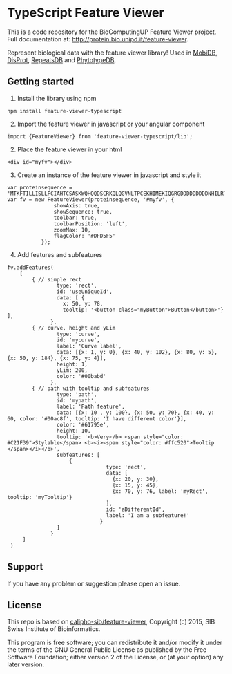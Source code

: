 # TypeScript Feature Viewer

This is a code repository for the BioComputingUP Feature Viewer project.
Full documentation at: http://protein.bio.unipd.it/feature-viewer.

Represent biological data with the feature viewer library! Used in [MobiDB](http://mobidb.bio.unipd.it/), 
[DisProt](http://www.disprot.org/), [RepeatsDB](http://repeatsdb.bio.unipd.it/) and 
[PhytotypeDB](http://phytotypedb.bio.unipd.it/).

## Getting started

1. Install the library using npm
```
npm install feature-viewer-typescript
```

2. Import the feature viewer in javascript or your angular component
```
import {FeatureViewer} from 'feature-viewer-typescript/lib';
```

2. Place the feature viewer in your html
```
<div id="myfv"></div>
```

3. Create an instance of the feature viewer in javascript and style it
```
var proteinsequence = 'MTKFTILLISLLFCIAHTCSASKWQHQQDSCRKQLQGVNLTPCEKHIMEKIQGRGDDDDDDDDDNHILRTMRGRINYIRRNEGKDEDEE'
var fv = new FeatureViewer(proteinsequence, '#myfv', {
               showAxis: true,
               showSequence: true,
               toolbar: true,
               toolbarPosition: 'left',
               zoomMax: 10,
               flagColor: '#DFD5F5'
           });
```

4. Add features and subfeatures
```
fv.addFeatures(
    [
        { // simple rect
                type: 'rect',
                id: 'useUniqueId',
                data: [ {
                  x: 50, y: 78,
                  tooltip: '<button class="myButton">Button</button>'} ],
              },
        { // curve, height and yLim
                type: 'curve',
                id: 'mycurve',
                label: 'Curve label',
                data: [{x: 1, y: 0}, {x: 40, y: 102}, {x: 80, y: 5}, {x: 50, y: 184}, {x: 75, y: 4}],
                height: 1,
                yLim: 200,
                color: '#00babd'
              },
        { // path with tooltip and subfeatures
                type: 'path',
                id: 'mypath',
                label: 'Path feature',
                data: [{x: 10 , y: 100}, {x: 50, y: 70}, {x: 40, y: 60, color: '#00ac8f', tooltip: 'I have different color'}],
                color: '#61795e',
                height: 10,
                tooltip: '<b>Very</b> <span style="color: #C21F39">Stylable</span> <b><i><span style="color: #ffc520">Tooltip </span></i></b>',
                subfeatures: [
                    {
                                type: 'rect',
                                data: [
                                  {x: 20, y: 30},
                                  {x: 15, y: 45},
                                  {x: 70, y: 76, label: 'myRect', tooltip: 'myTooltip'}
                                ],
                                id: 'aDifferentId',
                                label: 'I am a subfeature!'
                              }
                ]
              }
     ]
 )
```

## Support

If you have any problem or suggestion please open an issue.

## License

This repo is based on [calipho-sib/feature-viewer](github.com/calipho-sib/feature-viewer), Copyright (c) 2015, SIB Swiss 
Institute of Bioinformatics.

This program is free software; you can redistribute it and/or modify it under the terms of the GNU General Public 
License as published by the Free Software Foundation; either version 2 of the License, or (at your option) any later 
version.
